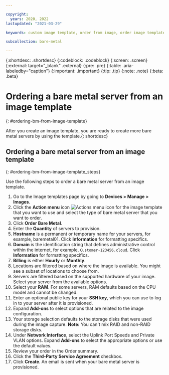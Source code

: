 ```yaml
---

copyright:
  years: 2020, 2022
lastupdated: "2021-03-29"

keywords: custom image template, order from image, order image template

subcollection: bare-metal

---
```


{:shortdesc: .shortdesc}
{:codeblock: .codeblock}
{:screen: .screen}
{:external: target="_blank" .external}
{:pre: .pre}
{:table: .aria-labeledby="caption"}
{:important: .important}
{:tip: .tip}
{:note: .note}
{:beta: .beta}

# Ordering a bare metal server from an image template
{: #ordering-bm-from-image-template}

After you create an image template, you are ready to create more bare metal servers by using the template.{: shortdesc}

## Ordering a bare metal server from an image template
{: #ordering-bm-from-image-template_steps}

Use the following steps to order a bare metal server from an image template. 

1. Go to the Image templates page by going to **Devices > Manage > Images**.
2. Click the **Action menu** icon  ![Actions menu icon](../icons/action-menu-icon.svg)  for the image template that you want to use and select the type of bare metal server that you want to order.
3. Click **Order Bare Metal**.
4. Enter the **Quantity** of servers to provision. 
5. **Hostname** is a permanent or temporary name for your servers, for example, baremetal01. Click **Information** for formatting specifics.
6. **Domain** is the identification string that defines administrative control within the internet, for example, `Customer-123456.cloud`. Click **Information** for formatting specifics.
7. **Billing** is either **Hourly** or **Monthly**.
8. Locations are filtered based on where the image is available. You might see a subset of locations to choose from. 
9. Servers are filtered based on the supported hardware of your image. Select your server from the available options.
10. Select your **RAM**. For some servers, RAM defaults based on the CPU model and cannot be changed. 
11. Enter an optional public key for your **SSH key**, which you can use to log in to your server after it is provisioned.
12. Expand **Add-ons** to select options that are related to the image configuration.
13. Your storage selection defaults to the storage disks that were used during the image capture. **Note:** You can't mix RAID and non-RAID storage disks.
14. Under **Network Interface**, select the Uplink Port Speeds and Private VLAN options. Expand **Add-ons** to select the appropriate options or use the default values.
15. Review your order in the Order summary.
16. Click the **Third-Party Service Agreement** checkbox.
17. Click **Create**. An email is sent when your bare metal server is provisioned.
